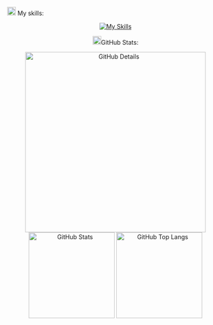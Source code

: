 <img height="20" alt="GIF" src="img/skills.gif?raw=true"/>&nbsp;My skills:
<div align="center">

[![My Skills](https://skillicons.dev/icons?i=java,spring,gradle,maven,apachekafka,kotlin,junit,mysql,sonarqube,oracle,postgres,mongodb,mysql,aws,azure,jenkins,gitlab,github,git,newrelic,dynatrace,jpa,splunk,mockito,swagger,git&theme=dark)](https://github.com/tandpfun/skill-icons)


<img height="20" alt="GIF" src="img/graphic.gif?raw=true"/>GitHub Stats:

<div>
    <img alt="GitHub Details" width="420px" src="http://github-profile-summary-cards.vercel.app/api/cards/profile-details?username=caiolucass&theme=github_dark"/>
    <img alt="GitHub Stats" width="200px" src="http://github-profile-summary-cards.vercel.app/api/cards/stats?username=caiolucass&theme=github_dark"/>
    <img alt="GitHub Top Langs" width="200px" src="http://github-profile-summary-cards.vercel.app/api/cards/repos-per-language?username=caiolucass&theme=github_dark"/>
</div> 

